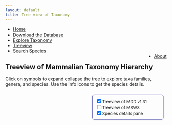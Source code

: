 ```yaml
---
layout: default
title: Tree view of Taxonomy
---
```

<script type="text/javascript" src="js/papaparse.min.js"></script>
<script src="js/filter.js"></script>
<script src="js/mammals.js"></script>
<script>document.addEventListener("DOMContentLoaded", createMDDOrderList())</script>

<ul class="header-ul">
<li><a href="/index.html">Home</a></li>
<li><a href="assets/data/MDD.zip">Download the Database</a></li>
<li><a href="taxa.html">Explore Taxonomy</a></li>
<li><a href="tree.html">Treeview</a></li>
<li><a href="explore.html">Search Species</a></li>
<li style="float:right"><a href="about.html">About</a></li>
</ul>
<p>
    <h2>
    Treeview of Mammalian Taxonomy Hierarchy
    </h2>
    Click on symbols to expand collapse the tree to explore taxa families, genera, and species. Use the info icons to get the species details.
</p>
<div style="float:right;font-size:small;text-align:left;width:200px;padding:10px;margin:10px;border:1px solid #000088;border-radius:5px";>
                 <input id="check-MDD"     type="checkbox" name="load" onchange="onChangeOrderList(event)" checked >Treeview of MDD v1.31
            <br/><input id="check-MSW3"    type="checkbox" name="load" onchange="onChangeOrderList(event)"         >Treeview of MSW3
            <br/><input id="check-details" type="checkbox" name="load" onchange="onChangeOrderList(event)" checked >Species details pane
</div> 
<div style="clear:both;"></div>
<div id="content-details" > <!-- used by fillSpeciesInfo() --> </div>
<div id="content">
   <div id="content-MDD" class="interactive"></div>
   <div id="content-MSW3" class="interactive"></div>
</div>

